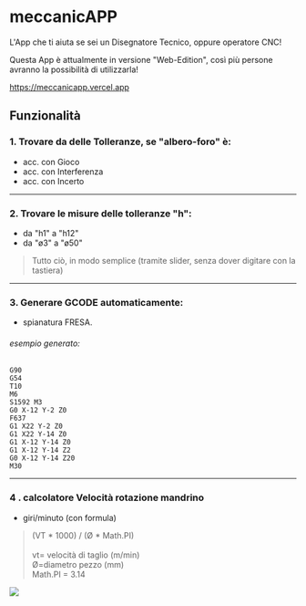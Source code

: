 # meccanicAPP

L'App che ti aiuta se sei un Disegnatore Tecnico, oppure operatore CNC!

Questa App è attualmente in versione "Web-Edition", così più persone avranno la possibilità di utilizzarla!

https://meccanicapp.vercel.app 

## Funzionalità

### 1. Trovare da delle Tolleranze, se "albero-foro" è:
   - acc. con Gioco
   - acc. con Interferenza
   - acc. con Incerto

-----

### 2. Trovare le misure delle tolleranze "h":

- da "h1" a "h12"
- da "ø3" a "ø50"

> Tutto ciò, in modo semplice (tramite slider, senza dover digitare con la tastiera)

-----

### 3. Generare GCODE automaticamente:

- spianatura FRESA.

###### esempio generato: 
```GCODE
G90
G54
T10
M6
S1592 M3
G0 X-12 Y-2 Z0
F637
G1 X22 Y-2 Z0
G1 X22 Y-14 Z0
G1 X-12 Y-14 Z0
G1 X-12 Y-14 Z2
G0 X-12 Y-14 Z20
M30
```

<hr>

### 4 . calcolatore Velocità rotazione mandrino 

- giri/minuto (con formula)

> (VT * 1000) / (Ø * Math.PI) <br><br> vt= velocità di taglio (m/min) <br> Ø=diametro pezzo (mm) <br> Math.PI = 3.14



![](https://visitor-badge.glitch.me/badge?page_id=meccanicAPP)
